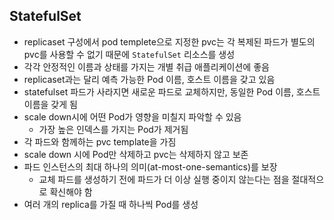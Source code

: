 ## StatefulSet
- replicaset 구성에서 pod templete으로 지정한 pvc는 각 복제된 파드가 별도의 pvc를 사용할 수 없기 때문에 `StatefulSet` 리소스를 생성
- 각각 안정적인 이름과 상태를 가지는 개별 취급 애플리케이션에 좋음
- replicaset과는 달리 예측 가능한 Pod 이름, 호스트 이름을 갖고 있음
- statefulset 파드가 사라지면 새로운 파드로 교체하지만, 동일한 Pod 이름, 호스트 이름을 갖게 됨
- scale down시에 어떤 Pod가 영향을 미칠지 파악할 수 있음
  - 가장 높은 인덱스를 가지는 Pod가 제거됨
- 각 파드와 함께하는 pvc template을 가짐
- scale down 시에 Pod만 삭제하고 pvc는 삭제하지 않고 보존
- 파드 인스턴스의 최대 하나의 의미(at-most-one-semantics)를 보장
  - 교체 파드를 생성하기 전에 파드가 더 이상 실행 중이지 않는다는 점을 절대적으로 확신해야 함
- 여러 개의 replica를 가질 때 하나씩 Pod를 생성